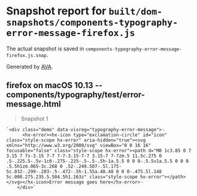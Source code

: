 # Snapshot report for `built/dom-snapshots/components-typography-error-message-firefox.js`

The actual snapshot is saved in `components-typography-error-message-firefox.js.snap`.

Generated by [AVA](https://ava.li).

## firefox on macOS 10.13 -- components/typography/test/error-message.html

> Snapshot 1

    `<div class="demo" data-visreg="typography-error-message">␊
          <hx-error><hx-icon type="exclamation-circle" id="icon" class="style-scope hx-error" aria-hidden="true"><svg xmlns="http://www.w3.org/2000/svg" viewBox="0 0 16 16" focusable="false" class="style-scope hx-error"><path d="M8 1c3.85 0 7 3.15 7 7s-3.15 7-7 7-7-3.15-7-7 3.15-7 7-7zm.5 11.5c.275 0 .5-.225.5-.5v-1c0-.275-.225-.5-.5-.5h-1a.5.5 0 0 0-.5.5v1a.5.5 0 0 0 .5.5h1zm.065-3c.268 0 .52-.249.507-.5l.175-5c.032-.299-.203-.5-.472-.5h-1.55a.48.48 0 0 0-.475.5l.148 5c.008.275.235.5.504.5h1.163z" class="style-scope hx-error"></path></svg></hx-icon>Error message goes here</hx-error>␊
        </div>`
